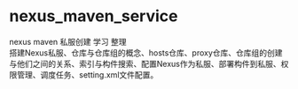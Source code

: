 # nexus_maven_service
nexus maven 私服创建 学习 整理    
搭建Nexus私服、仓库与仓库组的概念、hosts仓库、proxy仓库、仓库组的创建与他们之间的关系、索引与构件搜索、配置Nexus作为私服、部署构件到私服、权限管理、调度任务、setting.xml文件配置。
